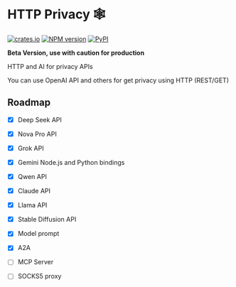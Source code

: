 # HTTP Privacy 🕸️

[![crates.io](https://img.shields.io/crates/v/privacy_http_sdk)](https://crates.io/crates/privacy_http_sdk)
[![NPM version](https://img.shields.io/npm/v/http-privacy-js.svg)](https://www.npmjs.com/package/http-privacy-js)
[![PyPI](https://img.shields.io/pypi/v/http-privacy-sdk.svg)](https://pypi.org/project/http-privacy-sdk)


**Beta Version, use with caution for production**

HTTP and AI for privacy APIs

You can use OpenAI API and others for get privacy using HTTP (REST/GET)

## Roadmap

- [x] Deep Seek API
- [x] Nova Pro API
- [x] Grok API
- [x] Gemini Node.js and Python bindings
- [x] Qwen API
- [x] Claude API
- [x] Llama API
- [x] Stable Diffusion API
- [x] Model prompt
- [x] A2A
- [ ] MCP Server
- [ ] SOCKS5 proxy

